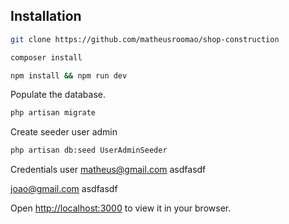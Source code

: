 
## Installation
```sh
git clone https://github.com/matheusroomao/shop-construction
```
```sh
composer install
```

```sh
npm install && npm run dev
```

Populate the database.
```sh
php artisan migrate
```
Create seeder user admin

```sh
php artisan db:seed UserAdminSeeder
```
Credentials user
matheus@gmail.com
asdfasdf

joao@gmail.com
asdfasdf

Open [http://localhost:3000](http://localhost:3000) to view it in your browser.
